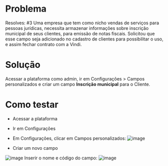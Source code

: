 # Problema
Resolves: #3
 Uma empresa que tem como nicho vendas de serviços para pessoas jurídicas, necessita armazenar informações sobre inscrição municipal de seus clientes, para emissão de notas fiscais. Solicitou que esse campo seja adicionado no cadastro de clientes para possibilitar o uso, e assim fechar contrato com a Vindi.

# Solução
Acessar a plataforma como admin, ir em Configurações > Campos personalizados e criar um campo **Inscrição municipal** para o Cliente.

# Como testar
- Acessar a plataforma

- Ir em Configurações

- Em Configurações, clicar em Campos personalizados:
![image](https://user-images.githubusercontent.com/74281572/167213200-3b56ff7e-fdb1-4b72-a177-21215ca7637a.png)

- Criar um novo campo

![image](https://user-images.githubusercontent.com/74281572/167213286-1ca8bae2-0a27-48b5-a2b9-9a54064cf8d9.png)
Inserir o nome e código do campo:
![image](https://user-images.githubusercontent.com/74281572/167213364-fab92fb9-1702-4e05-bef7-54a105d49370.png)




